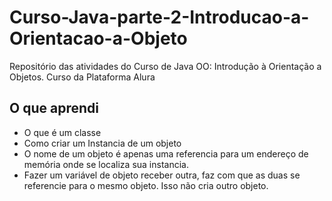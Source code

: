 # Curso-Java-parte-2-Introducao-a-Orientacao-a-Objeto
Repositório das atividades do Curso de Java OO: Introdução à Orientação a Objetos. Curso da Plataforma Alura

## O que aprendi

* O que é um classe
* Como criar um Instancia de um objeto
* O nome de um objeto é apenas uma referencia para um endereço de memória onde se localiza sua instancia. 
* Fazer um variável de objeto receber outra, faz com que as duas se referencie para o mesmo objeto. Isso não cria outro objeto.
